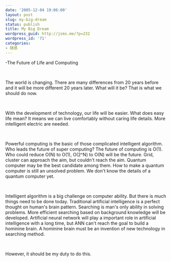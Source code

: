 ```yaml
---
date: '2005-12-04 19:06:00'
layout: post
slug: my-big-dream
status: publish
title: My Big Dream
wordpress_guid: http://jsms.me/?p=232
wordpress_id: '71'
categories:
- 随感
---
```


-The Future of Life and Computing




 




The world is changing. There are many differences from 20 years before and it will be more different 20 years later. What will it be? That is what we should do now.




 




With the development of technology, our life will be easier. What does easy life mean? It means we can live comfortably without caring life details. More intelligent electric are needed.




 




Powerful computing is the basic of those complicated intelligent algorithm. Who leads the future of super computing? The future of computing is O(1). Who could reduce O(N) to O(1), O(2^N) to O(N) will be the future. Grid, cluster can approach the aim, but couldn't reach the aim. Quantum computer may be the best candidate among them. How to make a quantum computer is still an unsolved problem. We don't know the details of a quantum computer yet.




 




Intelligent algorithm is a big challenge on computer ability. But there is much things need to be done today. Traditional artificial intelligence is a perfect thought on human's brain pattern. Searching is man's only ability in solving problems. More efficient searching based on background knowledge will be developed. Artificial neural network will play a important role in artificial intelligence with a long time, but ANN can't reach the goal to build a hominine brain. A hominine brain must be an invention of new technology in searching method.




 




However, it should be my duty to do this.
